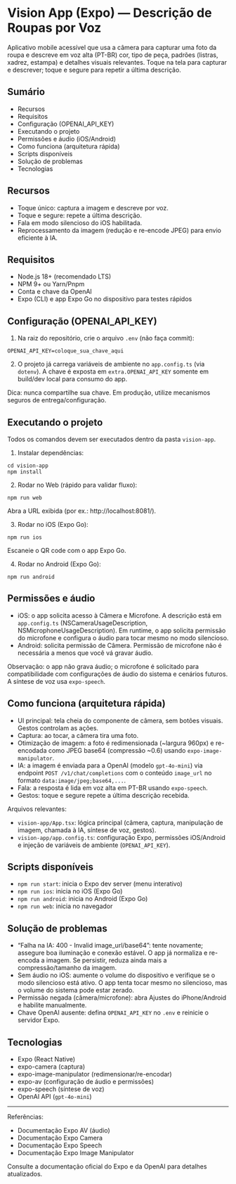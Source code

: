# Vision App (Expo) — Descrição de Roupas por Voz

Aplicativo mobile acessível que usa a câmera para capturar uma foto da roupa e descreve em voz alta (PT-BR) cor, tipo de peça, padrões (listras, xadrez, estampa) e detalhes visuais relevantes. Toque na tela para capturar e descrever; toque e segure para repetir a última descrição.

## Sumário
- Recursos
- Requisitos
- Configuração (OPENAI_API_KEY)
- Executando o projeto
- Permissões e áudio (iOS/Android)
- Como funciona (arquitetura rápida)
- Scripts disponíveis
- Solução de problemas
- Tecnologias

## Recursos
- Toque único: captura a imagem e descreve por voz.
- Toque e segure: repete a última descrição.
- Fala em modo silencioso do iOS habilitada.
- Reprocessamento da imagem (redução e re-encode JPEG) para envio eficiente à IA.

## Requisitos
- Node.js 18+ (recomendado LTS)
- NPM 9+ ou Yarn/Pnpm
- Conta e chave da OpenAI
- Expo (CLI) e app Expo Go no dispositivo para testes rápidos

## Configuração (OPENAI_API_KEY)
1) Na raiz do repositório, crie o arquivo `.env` (não faça commit):
```
OPENAI_API_KEY=coloque_sua_chave_aqui
```
2) O projeto já carrega variáveis de ambiente no `app.config.ts` (via `dotenv`). A chave é exposta em `extra.OPENAI_API_KEY` somente em build/dev local para consumo do app.

Dica: nunca compartilhe sua chave. Em produção, utilize mecanismos seguros de entrega/configuração.

## Executando o projeto
Todos os comandos devem ser executados dentro da pasta `vision-app`.

1) Instalar dependências:
```
cd vision-app
npm install
```
2) Rodar no Web (rápido para validar fluxo):
```
npm run web
```
Abra a URL exibida (por ex.: http://localhost:8081/).

3) Rodar no iOS (Expo Go):
```
npm run ios
```
Escaneie o QR code com o app Expo Go.

4) Rodar no Android (Expo Go):
```
npm run android
```

## Permissões e áudio
- iOS: o app solicita acesso à Câmera e Microfone. A descrição está em `app.config.ts` (NSCameraUsageDescription, NSMicrophoneUsageDescription). Em runtime, o app solicita permissão do microfone e configura o áudio para tocar mesmo no modo silencioso.
- Android: solicita permissão de Câmera. Permissão de microfone não é necessária a menos que você vá gravar áudio.

Observação: o app não grava áudio; o microfone é solicitado para compatibilidade com configurações de áudio do sistema e cenários futuros. A síntese de voz usa `expo-speech`.

## Como funciona (arquitetura rápida)
- UI principal: tela cheia do componente de câmera, sem botões visuais. Gestos controlam as ações.
- Captura: ao tocar, a câmera tira uma foto.
- Otimização de imagem: a foto é redimensionada (~largura 960px) e re-encodada como JPEG base64 (compressão ~0.6) usando `expo-image-manipulator`.
- IA: a imagem é enviada para a OpenAI (modelo `gpt-4o-mini`) via endpoint `POST /v1/chat/completions` com o conteúdo `image_url` no formato `data:image/jpeg;base64,...`.
- Fala: a resposta é lida em voz alta em PT-BR usando `expo-speech`.
- Gestos: toque e segure repete a última descrição recebida.

Arquivos relevantes:
- `vision-app/App.tsx`: lógica principal (câmera, captura, manipulação de imagem, chamada à IA, síntese de voz, gestos).
- `vision-app/app.config.ts`: configuração Expo, permissões iOS/Android e injeção de variáveis de ambiente (`OPENAI_API_KEY`).

## Scripts disponíveis
- `npm run start`: inicia o Expo dev server (menu interativo)
- `npm run ios`: inicia no iOS (Expo Go)
- `npm run android`: inicia no Android (Expo Go)
- `npm run web`: inicia no navegador

## Solução de problemas
- “Falha na IA: 400 - Invalid image_url/base64”: tente novamente; assegure boa iluminação e conexão estável. O app já normaliza e re-encoda a imagem. Se persistir, reduza ainda mais a compressão/tamanho da imagem.
- Sem áudio no iOS: aumente o volume do dispositivo e verifique se o modo silencioso está ativo. O app tenta tocar mesmo no silencioso, mas o volume do sistema pode estar zerado.
- Permissão negada (câmera/microfone): abra Ajustes do iPhone/Android e habilite manualmente.
- Chave OpenAI ausente: defina `OPENAI_API_KEY` no `.env` e reinicie o servidor Expo.

## Tecnologias
- Expo (React Native)
- expo-camera (captura)
- expo-image-manipulator (redimensionar/re-encodar)
- expo-av (configuração de áudio e permissões)
- expo-speech (síntese de voz)
- OpenAI API (`gpt-4o-mini`)

---

Referências:
- Documentação Expo AV (áudio)
- Documentação Expo Camera
- Documentação Expo Speech
- Documentação Expo Image Manipulator

Consulte a documentação oficial do Expo e da OpenAI para detalhes atualizados.